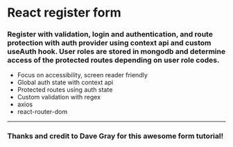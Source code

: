 #   React register form

### Register with validation, login and authentication, and route protection with auth provider using context api and custom useAuth hook. User roles are stored in mongodb and determine access of the protected routes depending on user role codes. 


*   Focus on accessibility, screen reader friendly
*   Global auth state with context api
*   Protected routes using auth state
*   Custom validation with regex
*   axios
*   react-router-dom



---

### Thanks and credit to Dave Gray for this awesome form tutorial!